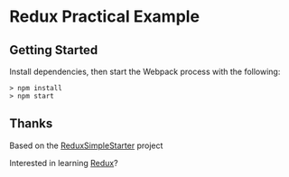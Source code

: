 # Redux Practical Example

## Getting Started

Install dependencies, then start the Webpack process with the following:

```
> npm install
> npm start
```

## Thanks

Based on the [ReduxSimpleStarter](https://github.com/StephenGrider/ReactStarter/releases) project

Interested in learning [Redux](https://www.udemy.com/react-redux/)?